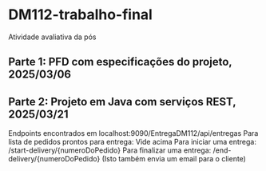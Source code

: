 # DM112-trabalho-final
Atividade avaliativa da pós

## Parte 1: PFD com especificações do projeto, 2025/03/06

## Parte 2: Projeto em Java com serviços REST, 2025/03/21
Endpoints encontrados em localhost:9090/EntregaDM112/api/entregas
Para lista de pedidos prontos para entrega: Vide acima
Para iniciar uma entrega: /start-delivery/{numeroDoPedido}
Para finalizar uma entrega: /end-delivery/{numeroDoPedido}
(Isto também envia um email para o cliente)